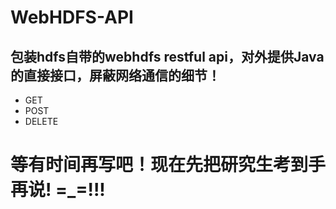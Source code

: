 # WebHDFS-API  

## 包装hdfs自带的webhdfs restful api，对外提供Java的直接接口，屏蔽网络通信的细节！ 

* GET 
* POST
* DELETE



等有时间再写吧！现在先把研究生考到手再说! =_=!!!
=============================================

